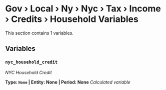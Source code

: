 # Gov › Local › Ny › Nyc › Tax › Income › Credits › Household Variables

This section contains 1 variables.

## Variables

### `nyc_household_credit`
*NYC Household Credit*

**Type: `None` | Entity: None | Period: None**
*Calculated variable*
